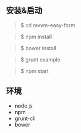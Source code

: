## 安装&启动

> $ cd mvvm-easy-form

> $ npm install

> $ bower install

> $ grunt example

> $ npm start

## 环境

* node.js
* npm
* grunt-cli
* bower